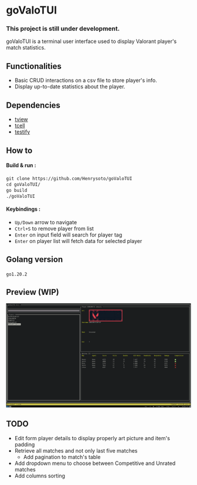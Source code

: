 # goValoTUI

### This project is still under development.

goValoTUI is a terminal user interface used to display Valorant player's match statistics.

## Functionalities
- Basic CRUD interactions on a csv file to store player's info.
- Display up-to-date statistics about the player.

## Dependencies
- [tview](https://github.com/rivo/tview)
- [tcell](https://github.com/gdamore/tcell)
- [testify](https://github.com/stretchr/testify)
 
 ## How to
 #### Build & run :
 ```
 git clone https://github.com/Henrysoto/goValoTUI
 cd goValoTUI/
 go build
 ./goValoTUI
 ```
 #### Keybindings :
 - `Up/Down` arrow to navigate
 - `Ctrl+S` to remove player from list
 - `Enter` on input field will search for player tag
 - `Enter` on player list will fetch data for selected player

 ## Golang version
 `go1.20.2`
 
 ## Preview (WIP)
 ![goValoTUI](https://github.com/Henrysoto/goValoTUI/blob/master/screenshots/screenshot.png?raw=true)

## TODO
- Edit form player details to display properly art picture and item's padding
- Retrieve all matches and not only last five matches
  - Add pagination to match's table
- Add dropdown menu to choose between Competitive and Unrated matches
- Add columns sorting
